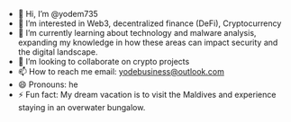 - 👋 Hi, I’m @yodem735
- 👀 I’m interested in Web3, decentralized finance (DeFi), Cryptocurrency
- 🌱 I’m currently learning about technology and malware analysis, expanding my knowledge in how these areas can impact security and the digital landscape.
- 💞️ I’m looking to collaborate on crypto projects
- 📫 How to reach me email: yodebusiness@outlook.com
- 😄 Pronouns: he
- ⚡ Fun fact: My dream vacation is to visit the Maldives and experience staying in an overwater bungalow.


<!---
yodem735/yodem735 is a ✨ special ✨ repository because its `README.md` (this file) appears on your GitHub profile.
You can click the Preview link to take a look at your changes.
--->
